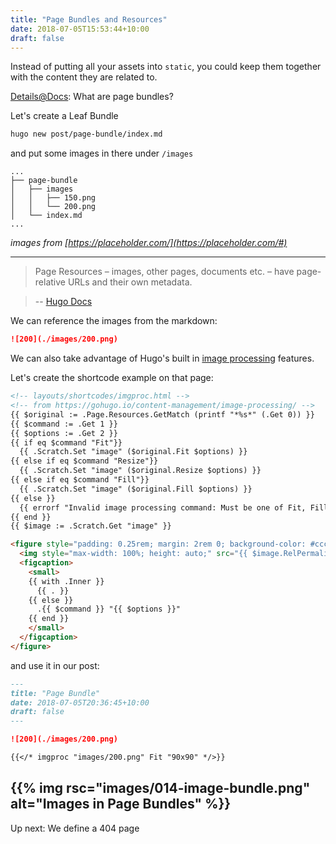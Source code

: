 ```yaml
---
title: "Page Bundles and Resources"
date: 2018-07-05T15:53:44+10:00
draft: false
---
```


Instead of putting all your assets into `static`, you could keep them together with the content they are related to. 

[Details@Docs](https://gohugo.io/content-management/organization/#page-bundles): What are page bundles?

Let's create a Leaf Bundle

```sh
hugo new post/page-bundle/index.md
```

and put some images in there under `/images`

```
...
├── page-bundle
│   ├── images
│   │   ├── 150.png
│   │   └── 200.png
│   └── index.md
...
```

*images from [https://placeholder.com/](https://placeholder.com/#)*

---

> Page Resources – images, other pages, documents etc. – have page-relative URLs and their own metadata.

> -- [Hugo Docs](https://gohugo.io/content-management/page-resources/)

We can reference the images from the markdown:

```md
![200](./images/200.png)
```

We can also take advantage of Hugo's built in [image processing](https://gohugo.io/content-management/image-processing/) features.

Let's create the shortcode example on that page: 

```html
<!-- layouts/shortcodes/imgproc.html -->
<!-- from https://gohugo.io/content-management/image-processing/ -->
{{ $original := .Page.Resources.GetMatch (printf "*%s*" (.Get 0)) }}
{{ $command := .Get 1 }}
{{ $options := .Get 2 }}
{{ if eq $command "Fit"}}
  {{ .Scratch.Set "image" ($original.Fit $options) }}
{{ else if eq $command "Resize"}}
  {{ .Scratch.Set "image" ($original.Resize $options) }}
{{ else if eq $command "Fill"}}
  {{ .Scratch.Set "image" ($original.Fill $options) }}
{{ else }}
  {{ errorf "Invalid image processing command: Must be one of Fit, Fill or Resize."}}
{{ end }}
{{ $image := .Scratch.Get "image" }}

<figure style="padding: 0.25rem; margin: 2rem 0; background-color: #cccc">
  <img style="max-width: 100%; height: auto;" src="{{ $image.RelPermalink }}" width="{{ $image.Width }}" height="{{ $image.Height }}">
  <figcaption>
    <small>
    {{ with .Inner }}
      {{ . }}
    {{ else }}
      .{{ $command }} "{{ $options }}"
    {{ end }}
    </small>
  </figcaption>
</figure>   
```

and use it in our post:

```md 
---
title: "Page Bundle"
date: 2018-07-05T20:36:45+10:00
draft: false
---

![200](./images/200.png)

{{</* imgproc "images/200.png" Fit "90x90" */>}}
```

{{% img rsc="images/014-image-bundle.png" alt="Images in Page Bundles" %}}
---

Up next: We define a 404 page